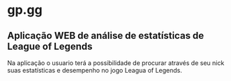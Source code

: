 # gp.gg
## Aplicação WEB de análise de estatísticas de League of Legends
Na aplicação o usuario terá a possibilidade de procurar através de seu nick suas estatísticas e desempenho no jogo Leagua of Legends.
